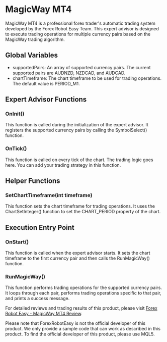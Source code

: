 # MagicWay MT4

MagicWay MT4 is a professional forex trader's automatic trading system developed by the Forex Robot Easy Team. This expert advisor is designed to execute trading operations for multiple currency pairs based on the MagicWay trading algorithm.

## Global Variables

- supportedPairs: An array of supported currency pairs. The current supported pairs are AUDNZD, NZDCAD, and AUDCAD.
- chartTimeframe: The chart timeframe to be used for trading operations. The default value is PERIOD_M1.

## Expert Advisor Functions

### OnInit()

This function is called during the initialization of the expert advisor. It registers the supported currency pairs by calling the SymbolSelect() function.

### OnTick()

This function is called on every tick of the chart. The trading logic goes here. You can add your trading strategy in this function.

## Helper Functions

### SetChartTimeframe(int timeframe)

This function sets the chart timeframe for trading operations. It uses the ChartSetInteger() function to set the CHART_PERIOD property of the chart.

## Execution Entry Point

### OnStart()

This function is called when the expert advisor starts. It sets the chart timeframe to the first currency pair and then calls the RunMagicWay() function.

### RunMagicWay()

This function performs trading operations for the supported currency pairs. It loops through each pair, performs trading operations specific to that pair, and prints a success message.

For detailed reviews and trading results of this product, please visit [Forex Robot Easy - MagicWay MT4 Review](https://forexroboteasy.com/forex-robot-review/review-magicway-mt4-a-professional-forex-traders-automatic-trading-system/).

Please note that ForexRobotEasy is not the official developer of this product. We only provide a sample code that can work as described in this product. To find the official developer of this product, please use MQL5.
